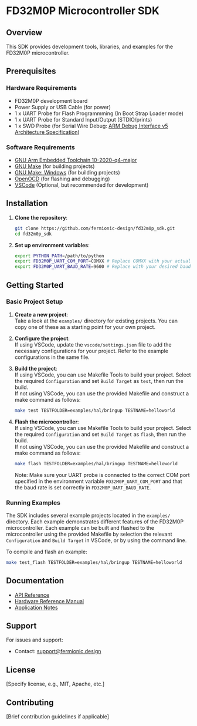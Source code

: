 # FD32M0P Microcontroller SDK

## Overview
This SDK provides development tools, libraries, and examples for the FD32M0P microcontroller.

## Prerequisites

### Hardware Requirements
- FD32M0P development board
- Power Supply or USB Cable (for power)
- 1 x UART Probe for Flash Programmming (In Boot Strap Loader mode)
- 1 x UART Probe for Standard Input/Output (STDIO/prints)
- 1 x SWD Probe (for Serial Wire Debug: [ARM Debug Interface v5 Architecture Specification](https://developer.arm.com/documentation/ihi0031/a/The-Serial-Wire-Debug-Port--SW-DP-/Introduction-to-the-ARM-Serial-Wire-Debug--SWD--protocol))

### Software Requirements
- [GNU Arm Embedded Toolchain 10-2020-q4-major](https://developer.arm.com/downloads/-/gnu-rm)
- [GNU Make](https://www.gnu.org/software/make/) (for building projects)
- [GNU Make: Windows](https://gnuwin32.sourceforge.net/packages/make.htm) (for building projects)
- [OpenOCD](http://openocd.org/) (for flashing and debugging)
- [VSCode](https://code.visualstudio.com/) (Optional, but recommended for development)

## Installation

1. **Clone the repository**:
   ```bash
   git clone https://github.com/fermionic-design/fd32m0p_sdk.git
   cd fd32m0p_sdk
   ```

2. **Set up environment variables**:
   ```bash
   export PYTHON_PATH=/path/to/python
   export FD32M0P_UART_COM_PORT=COMXX # Replace COMXX with your actual COM port to Flash the microcontroller
   export FD32M0P_UART_BAUD_RATE=9600 # Replace with your desired baud rate
   ```

## Getting Started

### Basic Project Setup

1. **Create a new project**:\
    Take a look at the `examples/` directory for existing projects. You can copy one of these as a starting point for your own project.

2. **Configure the project**:\
    If using VSCode, update the `vscode/settings.json` file to add the necessary configurations for your project. Refer to the example configurations in the same file.

3. **Build the project**:\
    If using VSCode, you can use Makefile Tools to build your project. Select the required `Configuration` and set `Build Target` as `test`, then run the build.\
    If not using VSCode, you can use the provided Makefile and construct a make command as follows:
    ```bash
    make test TESTFOLDER=examples/hal/bringup TESTNAME=helloworld
    ```

4. **Flash the microcontroller**:\
    If using VSCode, you can use Makefile Tools to build your project. Select the required `Configuration` and set `Build Target` as `flash`, then run the build.\
    If not using VSCode, you can use the provided Makefile and construct a make command as follows:
    ```bash
    make flash TESTFOLDER=examples/hal/bringup TESTNAME=helloworld
    ```
    Note: Make sure your UART probe is connected to the correct COM port specified in the environment variable `FD32M0P_UART_COM_PORT` and that the baud rate is set correctly in `FD32M0P_UART_BAUD_RATE`.

### Running Examples

The SDK includes several example projects located in the `examples/` directory. Each example demonstrates different features of the FD32M0P microcontroller. Each example can be built and flashed to the microcontroller using the provided Makefile by selection the relevant `Configuration` and `Build Target` in VSCode, or by using the command line.

To compile and flash an example:
```bash
make test_flash TESTFOLDER=examples/hal/bringup TESTNAME=helloworld
```

## Documentation

- [API Reference]()
- [Hardware Reference Manual]()
- [Application Notes]()

## Support

For issues and support:
- Contact: [support@fermionic.design](mailto:support@fermionic.design)

## License

[Specify license, e.g., MIT, Apache, etc.]

## Contributing

[Brief contribution guidelines if applicable]
